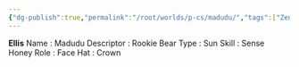 ```yaml
---
{"dg-publish":true,"permalink":"/root/worlds/p-cs/madudu/","tags":["Zen","Other"]}
---
```


**Ellis** 
Name : Madudu 
Descriptor : Rookie 
Bear Type : Sun 
Skill : Sense Honey 
Role : Face 
Hat : Crown